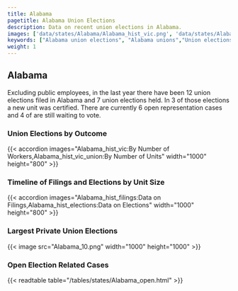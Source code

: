 ```yaml
---
title: Alabama
pagetitle: Alabama Union Elections
description: Data on recent union elections in Alabama.
images: ['data/states/Alabama/Alabama_hist_vic.png', 'data/states/Alabama/Alabama_hist_size.png', 'data/states/Alabama/Alabama_10.png']
keywords: ["Alabama union elections", "Alabama unions","Union elections"]
weight: 1
---
```

##  Alabama

Excluding public employees, in the last year there have been 12 union elections filed in Alabama and 7 union elections held. In 3 of those elections a new unit was certified. There are currently 6 open representation cases and 4 of are still waiting to vote.

### Union Elections by Outcome
{{< accordion images="Alabama_hist_vic:By Number of Workers,Alabama_hist_vic_union:By Number of Units" width="1000" height="800" >}}

### Timeline of Filings and Elections by Unit Size
{{< accordion images="Alabama_hist_filings:Data on Filings,Alabama_hist_elections:Data on Elections" width="1000" height="800" >}}

### Largest Private Union Elections
{{< image src="Alabama_10.png" width="1000" height="1000"  >}}

### Open Election Related Cases
{{< readtable table="/tables/states/Alabama_open.html" >}}

